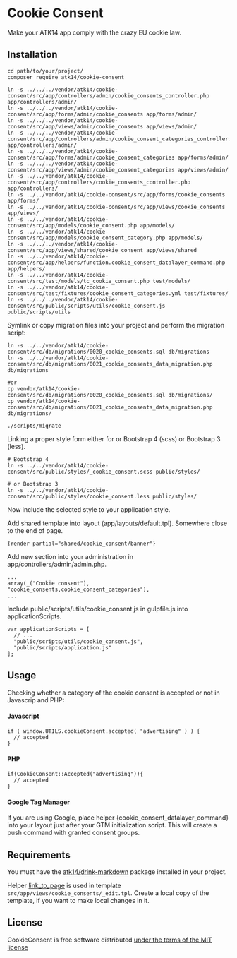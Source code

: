 Cookie Consent
==============

Make your ATK14 app comply with the crazy EU cookie law.

Installation
------------

    cd path/to/your/project/
    composer require atk14/cookie-consent

    ln -s ../../../vendor/atk14/cookie-consent/src/app/controllers/admin/cookie_consents_controller.php app/controllers/admin/
    ln -s ../../../vendor/atk14/cookie-consent/src/app/forms/admin/cookie_consents app/forms/admin/
    ln -s ../../../vendor/atk14/cookie-consent/src/app/views/admin/cookie_consents app/views/admin/
    ln -s ../../../vendor/atk14/cookie-consent/src/app/controllers/admin/cookie_consent_categories_controller.php app/controllers/admin/
    ln -s ../../../vendor/atk14/cookie-consent/src/app/forms/admin/cookie_consent_categories app/forms/admin/
    ln -s ../../../vendor/atk14/cookie-consent/src/app/views/admin/cookie_consent_categories app/views/admin/
    ln -s ../../vendor/atk14/cookie-consent/src/app/controllers/cookie_consents_controller.php app/controllers/
    ln -s ../../vendor/atk14/cookie-consent/src/app/forms/cookie_consents app/forms/
    ln -s ../../vendor/atk14/cookie-consent/src/app/views/cookie_consents app/views/
    ln -s ../../vendor/atk14/cookie-consent/src/app/models/cookie_consent.php app/models/
    ln -s ../../vendor/atk14/cookie-consent/src/app/models/cookie_consent_category.php app/models/
    ln -s ../../../vendor/atk14/cookie-consent/src/app/views/shared/cookie_consent app/views/shared
    ln -s ../../vendor/atk14/cookie-consent/src/app/helpers/function.cookie_consent_datalayer_command.php app/helpers/
    ln -s ../../vendor/atk14/cookie-consent/src/test/models/tc_cookie_consent.php test/models/
    ln -s ../../vendor/atk14/cookie-consent/src/test/fixtures/cookie_consent_categories.yml test/fixtures/
    ln -s ../../../vendor/atk14/cookie-consent/src/public/scripts/utils/cookie_consent.js public/scripts/utils

Symlink or copy migration files into your project and perform the migration script:

    ln -s ../../vendor/atk14/cookie-consent/src/db/migrations/0020_cookie_consents.sql db/migrations
    ln -s ../../vendor/atk14/cookie-consent/src/db/migrations/0021_cookie_consents_data_migration.php db/migrations

    #or
    cp vendor/atk14/cookie-consent/src/db/migrations/0020_cookie_consents.sql db/migrations/
    cp vendor/atk14/cookie-consent/src/db/migrations/0021_cookie_consents_data_migration.php db/migrations/

    ./scripts/migrate

Linking a proper style form either for  or Bootstrap 4 (scss) or Bootstrap 3 (less).

    # Bootstrap 4
    ln -s ../../vendor/atk14/cookie-consent/src/public/styles/_cookie_consent.scss public/styles/

    # or Bootstrap 3
    ln -s ../../vendor/atk14/cookie-consent/src/public/styles/cookie_consent.less public/styles/

Now include the selected style to your application style.

Add shared template into layout (app/layouts/default.tpl). Somewhere close to the end of page.

    {render partial="shared/cookie_consent/banner"}

Add new section into your administration in app/controllers/admin/admin.php.

    ...
    array(_("Cookie consent"),    "cookie_consents,cookie_consent_categories"),
    ...

Include public/scripts/utils/cookie_consent.js in gulpfile.js into applicationScripts.

    var applicationScripts = [
      // ...
      "public/scripts/utils/cookie_consent.js",
      "public/scripts/application.js"
    ];

Usage
-----

Checking whether a category of the cookie consent is accepted or not in Javascrip and PHP:

#### Javascript

    if ( window.UTILS.cookieConsent.accepted( "advertising" ) ) {
      // accepted
    }

#### PHP

    if(CookieConsent::Accepted("advertising")){
      // accepted
    }

#### Google Tag Manager

If you are using Google, place helper {cookie_consent_datalayer_command} into your layout just after your GTM initialization script.
This will create a push command with granted consent groups.


Requirements
------------

You must have the [atk14/drink-markdown](https://packagist.org/packages/atk14/drink-markdown) package installed in your project.

Helper [link_to_page](https://github.com/atk14/Atk14Skelet/blob/master/app/helpers/modifier.link_to_page.php) is used in template `src/app/views/cookie_consents/_edit.tpl`. Create a local copy of the template, if you want to make local changes in it.

License
-------

CookieConsent is free software distributed [under the terms of the MIT license](http://www.opensource.org/licenses/mit-license)

[//]: # ( vim: set ts=2 et: )
